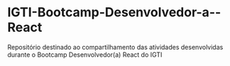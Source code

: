 # IGTI-Bootcamp-Desenvolvedor-a--React
Repositório destinado ao compartilhamento das atividades desenvolvidas durante o Bootcamp Desenvolvedor(a) React do IGTI
